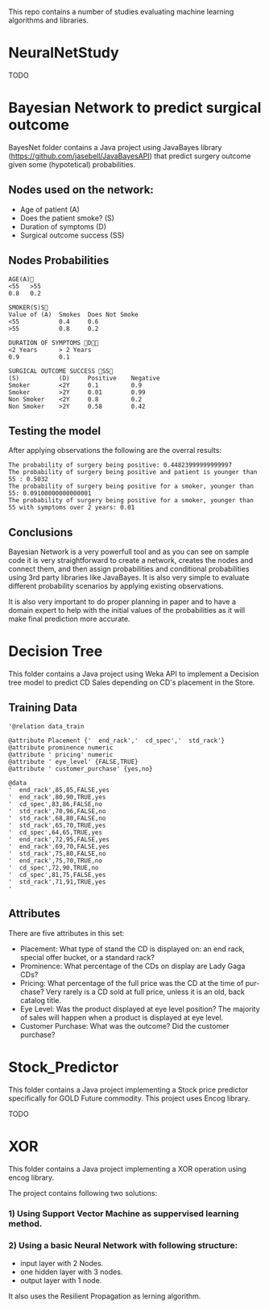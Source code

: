 
This repo contains a number of studies evaluating machine learning algorithms and libraries.

# NeuralNetStudy 

TODO

# Bayesian Network to predict surgical outcome

BayesNet folder contains a Java project using JavaBayes library (https://github.com/jasebell/JavaBayesAPI) that predict surgery outcome given some (hypotetical) probabilities.

## Nodes used on the network:

- Age of patient (A)
- Does the patient smoke? (S)
- Duration of symptoms (D)
- Surgical outcome success (SS)

## Nodes Probabilities

```
AGE(A)
<55   >55
0.8   0.2
```

```
SMOKER(S)S
Value of (A)  Smokes  Does Not Smoke
<55           0.4     0.6
>55           0.8     0.2
```

```
DURATION OF SYMPTOMS D
<2 Years      > 2 Years
0.9           0.1
```

```
SURGICAL OUTCOME SUCCESS SS
(S)           (D)     Positive    Negative
Smoker        <2Y     0.1         0.9
Smoker        >2Y     0.01        0.99
Non Smoker    <2Y     0.8         0.2
Non Smoker    >2Y     0.58        0.42
```

## Testing the model

After applying observations the following are the overral results:

```
The probability of surgery being positive: 0.44823999999999997
The probability of surgery being positive and patient is younger than 55 : 0.5032
The probability of surgery being positive for a smoker, younger than 55: 0.09100000000000001
The probability of surgery being positive for a smoker, younger than 55 with symptoms over 2 years: 0.01
```

## Conclusions

Bayesian Network is a very powerfull tool and as you can see on sample code it is very straightforward to create a network, creates the nodes and connect them, and then assign probabilities and conditional probabilities using 3rd party libraries like JavaBayes. It is also very simple to evaluate different probability scenarios by applying existing observations.

It is also very important to do proper planning in paper and to have a domain expert to help with the initial values of the probabilities as it will make final prediction more accurate.

# Decision Tree

This folder contains a Java project using Weka API to implement a Decision tree model to predict CD Sales depending on CD's placement in the Store.

## Training Data

```
'@relation data_train

@attribute Placement {'  end_rack','  cd_spec','  std_rack'}
@attribute prominence numeric
@attribute ' pricing' numeric
@attribute ' eye_level' {FALSE,TRUE}
@attribute ' customer_purchase' {yes,no}

@data
'  end_rack',85,85,FALSE,yes
'  end_rack',80,90,TRUE,yes
'  cd_spec',83,86,FALSE,no
'  std_rack',70,96,FALSE,no
'  std_rack',68,80,FALSE,no
'  std_rack',65,70,TRUE,yes
'  cd_spec',64,65,TRUE,yes
'  end_rack',72,95,FALSE,yes
'  end_rack',69,70,FALSE,yes
'  std_rack',75,80,FALSE,no
'  end_rack',75,70,TRUE,no
'  cd_spec',72,90,TRUE,no
'  cd_spec',81,75,FALSE,yes
'  std_rack',71,91,TRUE,yes
'
```

## Attributes

There are five attributes in this set:

- Placement: What type of stand the CD is displayed on: an end rack, special offer bucket, or a standard rack?
- Prominence: What percentage of the CDs on display are Lady Gaga CDs?
- Pricing: What percentage of the full price was the CD at the time of pur- chase? Very rarely is a CD sold at full price, unless it is an old, back catalog title.
- Eye Level: Was the product displayed at eye level position? The majority of sales will happen when a product is displayed at eye level.
- Customer Purchase: What was the outcome? Did the customer purchase?

# Stock_Predictor

This folder contains a Java project implementing a Stock price predictor specifically for GOLD Future commodity. This project uses Encog library.

TODO

# XOR

This folder contains a Java project implementing a XOR operation using encog library. 

The project contains following two solutions:

### 1) Using Support Vector Machine as suppervised learning method.

### 2) Using a basic Neural Network with following structure:

  - input layer with 2 Nodes.
  - one hidden layer with 3 nodes.
  - output layer with 1 node.
  
It also uses the Resilient Propagation as lerning algorithm.
